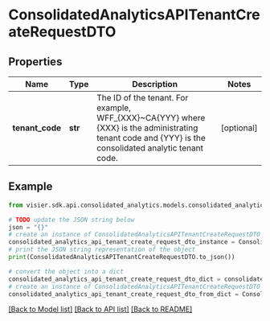 # ConsolidatedAnalyticsAPITenantCreateRequestDTO


## Properties

Name | Type | Description | Notes
------------ | ------------- | ------------- | -------------
**tenant_code** | **str** | The ID of the tenant. For example, WFF_{XXX}~CA{YYY} where {XXX} is the administrating tenant code and {YYY}  is the consolidated analytic tenant code. | [optional] 

## Example

```python
from visier.sdk.api.consolidated_analytics.models.consolidated_analytics_api_tenant_create_request_dto import ConsolidatedAnalyticsAPITenantCreateRequestDTO

# TODO update the JSON string below
json = "{}"
# create an instance of ConsolidatedAnalyticsAPITenantCreateRequestDTO from a JSON string
consolidated_analytics_api_tenant_create_request_dto_instance = ConsolidatedAnalyticsAPITenantCreateRequestDTO.from_json(json)
# print the JSON string representation of the object
print(ConsolidatedAnalyticsAPITenantCreateRequestDTO.to_json())

# convert the object into a dict
consolidated_analytics_api_tenant_create_request_dto_dict = consolidated_analytics_api_tenant_create_request_dto_instance.to_dict()
# create an instance of ConsolidatedAnalyticsAPITenantCreateRequestDTO from a dict
consolidated_analytics_api_tenant_create_request_dto_from_dict = ConsolidatedAnalyticsAPITenantCreateRequestDTO.from_dict(consolidated_analytics_api_tenant_create_request_dto_dict)
```
[[Back to Model list]](../README.md#documentation-for-models) [[Back to API list]](../README.md#documentation-for-api-endpoints) [[Back to README]](../README.md)



